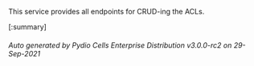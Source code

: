 






This service provides all endpoints for CRUD-ing the ACLs.

[:summary]

###### Auto generated by Pydio Cells Enterprise Distribution v3.0.0-rc2 on 29-Sep-2021

